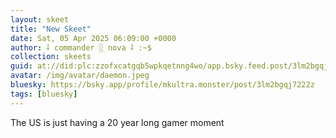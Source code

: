 ```yaml
---
layout: skeet
title: "New Skeet"
date: Sat, 05 Apr 2025 06:09:00 +0000
author: ⸸ commander ░ nova ⸸ :~$
collection: skeets
guid: at://did:plc:zzofxcatgqb5wpkqetnng4wo/app.bsky.feed.post/3lm2bgqj7222z
avatar: /img/avatar/daemon.jpeg
bluesky: https://bsky.app/profile/mkultra.monster/post/3lm2bgqj7222z
tags: [bluesky]
---
```


The US is just having a 20 year long gamer moment
